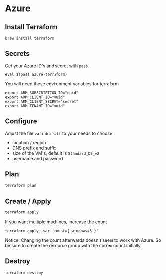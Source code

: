 # Azure

## Install Terraform

```
brew install terraform
```

## Secrets

Get your Azure ID's and secret with `pass`

```
eval $(pass azure-terraform)
```

You will need these environment variables for terraform

```
export ARM_SUBSCRIPTION_ID="uuid"
export ARM_CLIENT_ID="uuid"
export ARM_CLIENT_SECRET="secret"
export ARM_TENANT_ID="uuid"
```

## Configure

Adjust the file `variables.tf` to your needs to choose

- location / region
- DNS prefix and suffix
- size of the VM's, default is `Standard_D2_v2`
- username and password

## Plan

```bash
terraform plan
```

## Create / Apply

```bash
terraform apply
```

If you want multiple machines, increase the count

```
terraform apply -var 'count={ windows=3 }'
```

Notice: Changing the count afterwards doesn't seem to work with Azure. So be sure to create the resource group with the correc count initially.

## Destroy

```bash
terraform destroy
```
